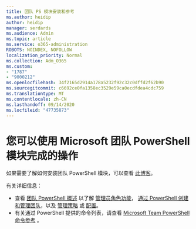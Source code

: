 ```yaml
---
title: 团队 PS 模块安装和参考
ms.author: heidip
author: heidip
manager: serdards
ms.audience: Admin
ms.topic: article
ms.service: o365-administration
ROBOTS: NOINDEX, NOFOLLOW
localization_priority: Normal
ms.collection: Adm_O365
ms.custom:
- "1787"
- "9000212"
ms.openlocfilehash: 34f2165d2914a178a5232f92c32c0dffd2f62b90
ms.sourcegitcommit: c6692ce0fa1358ec3529e59ca0ecdfdea4cdc759
ms.translationtype: MT
ms.contentlocale: zh-CN
ms.lasthandoff: 09/14/2020
ms.locfileid: "47735873"
---
```

# <a name="what-you-can-accomplish-with-microsoft-teams-powershell-module"></a>您可以使用 Microsoft 团队 PowerShell 模块完成的操作

如果需要了解如何安装团队 PowerShell 模块，可以查看 [此博客](https://blogs.technet.microsoft.com/skypehybridguy/2017/11/07/microsoft-teams-powershell-support/)。

有关详细信息：

- 查看 [团队 PowerShell 概述](https://docs.microsoft.com/MicrosoftTeams/teams-powershell-overview) 以了解 [管理员角色功能](https://docs.microsoft.com/MicrosoftTeams/using-admin-roles)， [通过 PowerShell 创建和管理团队](https://docs.microsoft.com/MicrosoftTeams/teams-powershell-overview#creating-and-managing-teams-via-powershell)，以及 [管理策略](https://docs.microsoft.com/MicrosoftTeams/teams-powershell-overview#managing-policies-via-powershell) 或 [配置](https://docs.microsoft.com/MicrosoftTeams/teams-powershell-overview#managing-configurations-via-powershell)。 
- 有关通过 PowerShell 提供的命令列表，请查看 [Microsoft Team PowerShell 命令参考](https://docs.microsoft.com/powershell/module/teams/?view=teams-ps) 。 
